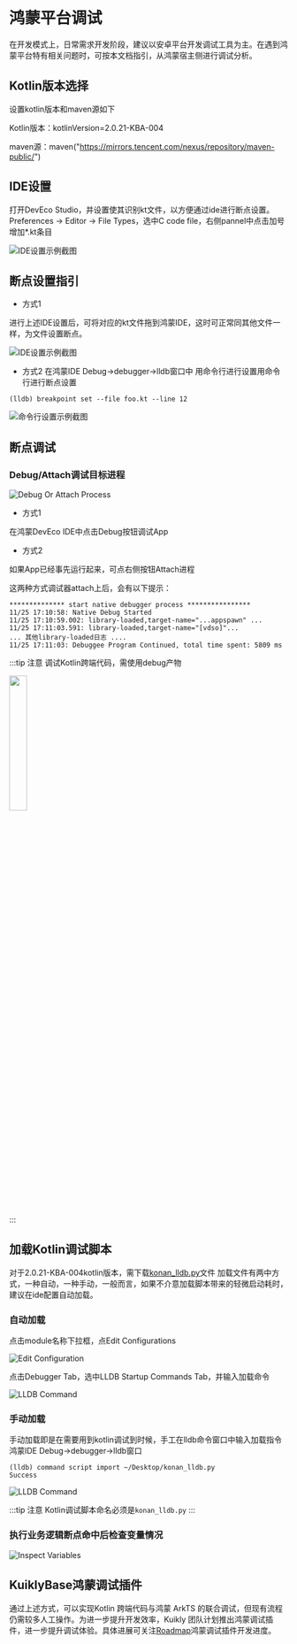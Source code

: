 # 鸿蒙平台调试

在开发模式上，日常需求开发阶段，建议以安卓平台开发调试工具为主。在遇到鸿蒙平台特有相关问题时，可按本文档指引，从鸿蒙宿主侧进行调试分析。

## Kotlin版本选择

设置kotlin版本和maven源如下

Kotlin版本：kotlinVersion=2.0.21-KBA-004

maven源：maven("https://mirrors.tencent.com/nexus/repository/maven-public/")


## IDE设置

打开DevEco Studio，并设置使其识别kt文件，以方便通过ide进行断点设置。
Preferences -> Editor -> File Types，选中C code file，右侧pannel中点击加号增加*.kt条目

![IDE设置示例截图](./img/ohos-debug-ide-setting.png)


## 断点设置指引

* 方式1

进行上述IDE设置后，可将对应的kt文件拖到鸿蒙IDE，这时可正常同其他文件一样，为文件设置断点。

![IDE设置示例截图](./img/ohos-debug-breakpoint-1.png)

* 方式2
在鸿蒙IDE Debug->debugger->lldb窗口中 用命令行进行设置用命令行进行断点设置

``` shell
(lldb) breakpoint set --file foo.kt --line 12
```
![命令行设置示例截图](./img/ohos-debug-breakpoint-2.png)

## 断点调试

### Debug/Attach调试目标进程

![Debug Or Attach Process](./img/ohos-debug-attach.png)
* 方式1

在鸿蒙DevEco IDE中点击Debug按钮调试App

* 方式2

如果App已经事先运行起来，可点右侧按钮Attach进程

这两种方式调试器attach上后，会有以下提示：

``` log
************** start native debugger process ****************
11/25 17:10:58: Native Debug Started
11/25 17:10:59.002: library-loaded,target-name="...appspawn" ...
11/25 17:11:03.591: library-loaded,target-name="[vdso]"...
... 其他library-loaded日志 ....
11/25 17:11:03: Debuggee Program Continued, total time spent: 5809 ms
```
:::tip 注意
调试Kotlin跨端代码，需使用debug产物
<div>
<img src="./img/so_dir.png" width="25%">
</div>
:::

## 加载Kotlin调试脚本
对于2.0.21-KBA-004kotlin版本，需下载[konan_lldb.py](https://vfiles.gtimg.cn/wuji_dashboard/xy/starter/2a6c8dff.py)文件
加载文件有两中方式，一种自动，一种手动，一般而言，如果不介意加载脚本带来的轻微启动耗时，建议在ide配置自动加载。

### 自动加载

点击module名称下拉框，点Edit Configurations

![Edit Configuration](./img/ohos-debug-edit-config.png)

点击Debugger Tab，选中LLDB Startup Commands Tab，并输入加载命令

![LLDB Command](./img/ohos-debug-lldb-command.png)


### 手动加载
手动加载即是在需要用到kotlin调试到时候，手工在lldb命令窗口中输入加载指令
鸿蒙IDE Debug->debugger->lldb窗口

``` shell
(lldb) command script import ~/Desktop/konan_lldb.py
Success
```
![LLDB Command](./img/ohos-lldb-commond.png)

:::tip 注意
Kotlin调试脚本命名必须是``konan_lldb.py``
:::

### 执行业务逻辑断点命中后检查变量情况

![Inspect Variables](./img/ohos-debug-inspect.png)

## KuiklyBase鸿蒙调试插件
通过上述方式，可以实现Kotlin 跨端代码与鸿蒙 ArkTS 的联合调试，但现有流程仍需较多人工操作。为进一步提升开发效率，Kuikly 团队计划推出鸿蒙调试插件，进一步提升调试体验。具体进展可关注[Roadmap](../博客/roadmap2025.md)鸿蒙调试插件开发进度。